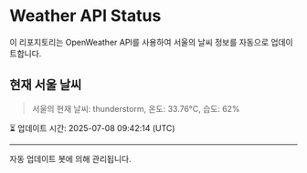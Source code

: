 
# Weather API Status

이 리포지토리는 OpenWeather API를 사용하여 서울의 날씨 정보를 자동으로 업데이트합니다.

## 현재 서울 날씨
> 서울의 현재 날씨: thunderstorm, 온도: 33.76°C, 습도: 62%

⏳ 업데이트 시간: 2025-07-08 09:42:14 (UTC)

---
자동 업데이트 봇에 의해 관리됩니다.
